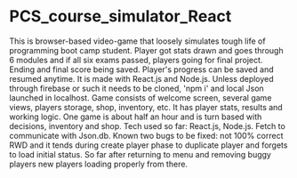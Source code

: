 # PCS_course_simulator_React
This is browser-based video-game that loosely simulates tough life of programming boot camp student. 
Player got stats drawn and goes through 6 modules and if all six exams passed, players going for final project. Ending and final score being saved.
Player's progress can be saved and resumed anytime.
It is made with React.js and Node.js. 
Unless deployed through firebase or such it needs to be cloned, 'npm i' and local Json launched in localhost.
Game consists of welcome screen, several game views, players storage, shop, inventory, etc. It has player stats, results and working logic.
One game is about half an hour and is turn based with decisions, inventory and shop.
Tech used so far: React.js, Node.js. Fetch to communicate with Json.db.
Known two bugs to be fixed: not 100% correct RWD and it tends during create player phase to duplicate player and forgets to load initial status. 
So far after returning to menu and removing buggy players new players loading properly from there.

